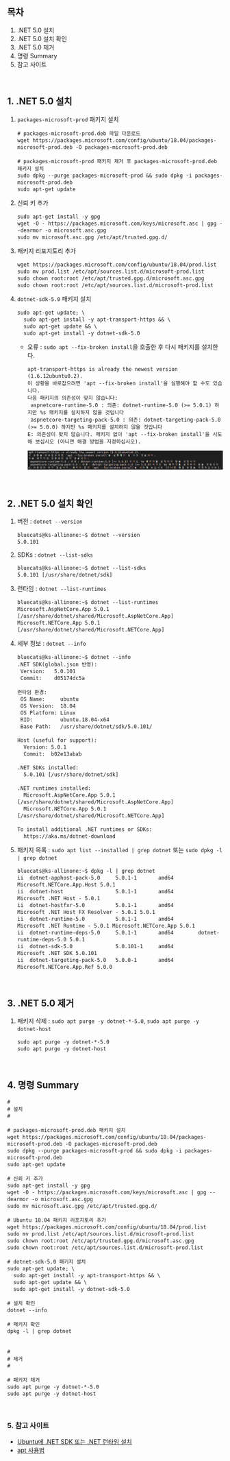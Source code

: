 ## 목차
1. .NET 5.0 설치
1. .NET 5.0 설치 확인
1. .NET 5.0 제거
1. 명령 Summary
1. 참고 사이트

<br/>

## 1. .NET 5.0 설치
1. `packages-microsoft-prod` 패키지 설치
   ```shell
   # packages-microsoft-prod.deb 파일 다운로드
   wget https://packages.microsoft.com/config/ubuntu/18.04/packages-microsoft-prod.deb -O packages-microsoft-prod.deb
   
   # packages-microsoft-prod 패키지 제거 후 packages-microsoft-prod.deb 패키지 설치
   sudo dpkg --purge packages-microsoft-prod && sudo dpkg -i packages-microsoft-prod.deb
   sudo apt-get update
   ```
1. 신뢰 키 추가
   ```shell
   sudo apt-get install -y gpg
   wget -O - https://packages.microsoft.com/keys/microsoft.asc | gpg --dearmor -o microsoft.asc.gpg
   sudo mv microsoft.asc.gpg /etc/apt/trusted.gpg.d/
   ```
1. 패키지 리포지토리 추가
   ```shell
   wget https://packages.microsoft.com/config/ubuntu/18.04/prod.list
   sudo mv prod.list /etc/apt/sources.list.d/microsoft-prod.list
   sudo chown root:root /etc/apt/trusted.gpg.d/microsoft.asc.gpg
   sudo chown root:root /etc/apt/sources.list.d/microsoft-prod.list
   ```
1. `dotnet-sdk-5.0` 패키지 설치
   ```shell
   sudo apt-get update; \
     sudo apt-get install -y apt-transport-https && \
     sudo apt-get update && \
     sudo apt-get install -y dotnet-sdk-5.0
   ```
   - 오류 : `sudo apt --fix-broken install`을 호출한 후 다시 패키지를 설치한다.
     ```
     apt-transport-https is already the newest version (1.6.12ubuntu0.2).
     이 상황을 바로잡으려면 'apt --fix-broken install'을 실행해야 할 수도 있습니다.
     다음 패키지의 의존성이 맞지 않습니다:
      aspnetcore-runtime-5.0 : 의존: dotnet-runtime-5.0 (>= 5.0.1) 하지만 %s 패키지를 설치하지 않을 것입니다
      aspnetcore-targeting-pack-5.0 : 의존: dotnet-targeting-pack-5.0 (>= 5.0.0) 하지만 %s 패키지를 설치하지 않을 것입니다
     E: 의존성이 맞지 않습니다. 패키지 없이 'apt --fix-broken install'을 시도해 보십시오 (아니면 해결 방법을 지정하십시오).
     ```  
     ![image](./Images/fix_broken_install.png)

<br/>

## 2. .NET 5.0 설치 확인
1. 버전 : `dotnet --version`
   ```
   bluecats@ks-allinone:~$ dotnet --version
   5.0.101
   ```
1. SDKs : `dotnet --list-sdks`
   ```shell
   bluecats@ks-allinone:~$ dotnet --list-sdks
   5.0.101 [/usr/share/dotnet/sdk]
   ```
1. 런타임 : `dotnet --list-runtimes`
   ```shell
   bluecats@ks-allinone:~$ dotnet --list-runtimes
   Microsoft.AspNetCore.App 5.0.1 [/usr/share/dotnet/shared/Microsoft.AspNetCore.App]
   Microsoft.NETCore.App 5.0.1 [/usr/share/dotnet/shared/Microsoft.NETCore.App]
   ```
1. 세부 정보 : `dotnet --info`
   ```shell
   bluecats@ks-allinone:~$ dotnet --info
   .NET SDK(global.json 반영):
    Version:   5.0.101
    Commit:    d05174dc5a
   
   런타임 환경:
    OS Name:     ubuntu
    OS Version:  18.04
    OS Platform: Linux
    RID:         ubuntu.18.04-x64
    Base Path:   /usr/share/dotnet/sdk/5.0.101/
   
   Host (useful for support):
     Version: 5.0.1
     Commit:  b02e13abab
   
   .NET SDKs installed:
     5.0.101 [/usr/share/dotnet/sdk]
   
   .NET runtimes installed:
     Microsoft.AspNetCore.App 5.0.1 [/usr/share/dotnet/shared/Microsoft.AspNetCore.App]
     Microsoft.NETCore.App 5.0.1 [/usr/share/dotnet/shared/Microsoft.NETCore.App]
   
   To install additional .NET runtimes or SDKs:
     https://aka.ms/dotnet-download
   ```
1. 패키지 목록 : `sudo apt list --installed | grep dotnet` 또는 `sudo dpkg -l | grep dotnet`
   ```
   bluecats@ks-allinone:~$ dpkg -l | grep dotnet
   ii  dotnet-apphost-pack-5.0     5.0.1-1       amd64        Microsoft.NETCore.App.Host 5.0.1
   ii  dotnet-host                 5.0.1-1       amd64        Microsoft .NET Host - 5.0.1
   ii  dotnet-hostfxr-5.0          5.0.1-1       amd64        Microsoft .NET Host FX Resolver - 5.0.1 5.0.1
   ii  dotnet-runtime-5.0          5.0.1-1       amd64        Microsoft .NET Runtime - 5.0.1 Microsoft.NETCore.App 5.0.1
   ii  dotnet-runtime-deps-5.0     5.0.1-1       amd64        dotnet-runtime-deps-5.0 5.0.1
   ii  dotnet-sdk-5.0              5.0.101-1     amd64        Microsoft .NET SDK 5.0.101
   ii  dotnet-targeting-pack-5.0   5.0.0-1       amd64        Microsoft.NETCore.App.Ref 5.0.0
   ```

<br/>

## 3. .NET 5.0 제거
1. 패키지 삭제 : `sudo apt purge -y dotnet-*-5.0`, `sudo apt purge -y dotnet-host`
   ```
   sudo apt purge -y dotnet-*-5.0
   sudo apt purge -y dotnet-host
   ```

<br/>

## 4. 명령 Summary
```shell
#
# 설치
#

# packages-microsoft-prod.deb 패키지 설치
wget https://packages.microsoft.com/config/ubuntu/18.04/packages-microsoft-prod.deb -O packages-microsoft-prod.deb
sudo dpkg --purge packages-microsoft-prod && sudo dpkg -i packages-microsoft-prod.deb
sudo apt-get update

# 신뢰 키 추가
sudo apt-get install -y gpg
wget -O - https://packages.microsoft.com/keys/microsoft.asc | gpg --dearmor -o microsoft.asc.gpg
sudo mv microsoft.asc.gpg /etc/apt/trusted.gpg.d/

# Ubuntu 18.04 패키지 리포지토리 추가
wget https://packages.microsoft.com/config/ubuntu/18.04/prod.list
sudo mv prod.list /etc/apt/sources.list.d/microsoft-prod.list
sudo chown root:root /etc/apt/trusted.gpg.d/microsoft.asc.gpg
sudo chown root:root /etc/apt/sources.list.d/microsoft-prod.list

# dotnet-sdk-5.0 패키지 설치
sudo apt-get update; \
  sudo apt-get install -y apt-transport-https && \
  sudo apt-get update && \
  sudo apt-get install -y dotnet-sdk-5.0

# 설치 확인
dotnet --info

# 패키지 확인
dpkg -l | grep dotnet


#
# 제거
#

# 패키지 제거
sudo apt purge -y dotnet-*-5.0
sudo apt purge -y dotnet-host
```

<br/>

### 5. 참고 사이트
- [Ubuntu에 .NET SDK 또는 .NET 런타임 설치](https://docs.microsoft.com/ko-kr/dotnet/core/install/linux-ubuntu#1804-)
- [apt 사용법](http://taewan.kim/tip/apt-apt-get/)
